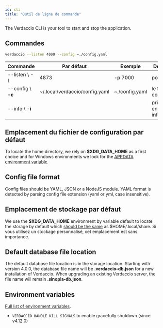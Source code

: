 ```yaml
---
id: cli
title: "Outil de ligne de commande"
---
```


The Verdaccio CLI is your tool to start and stop the application.

## Commandes

```bash
verdaccio --listen 4000 --config ~./config.yaml
```

| Commande           | Par défaut                     | Exemple        | Description                          |
| ------------------ | ------------------------------ | -------------- | ------------------------------------ |
| --listen \ **-l** | 4873                           | -p 7000        | port http                            |
| --config \ **-c** | ~/.local/verdaccio/config.yaml | ~./config.yaml | le fichier de configuration          |
| --info \ **-i**   |                                |                | prints local environment information |

## Emplacement du fichier de configuration par défaut

To locate the home directory, we rely on **$XDG_DATA_HOME** as a first choice and for Windows environments we look for the [APPDATA environment variable](https://www.howtogeek.com/318177/what-is-the-appdata-folder-in-windows/).

## Config file format

Config files should be YAML, JSON or a NodeJS module. YAML format is detected by parsing config file extension (yaml or yml, case insensitive).

## Emplacement de stockage par défaut

We use the **$XDG_DATA_HOME** environment by variable default to locate the storage by default which [should be the same](https://askubuntu.com/questions/538526/is-home-local-share-the-default-value-for-xdg-data-home-in-ubuntu-14-04) as $HOME/.local/share. Si vous utilisez un stockage personnalisé, cet emplacement est sans importance.

## Default database file location

The default database file location is in the storage location. Starting with version 4.0.0, the database file name will be **.verdaccio-db.json** for a new installation of Verdaccio. When upgrading an existing Verdaccio server, the file name will remain **.sinopia-db.json**.


## Environment variables

[Full list of environment variables](https://github.com/verdaccio/verdaccio/blob/master/docs/env.variables.md).

* `VERDACCIO_HANDLE_KILL_SIGNALS` to enable gracefully shutdown (since v4.12.0)
